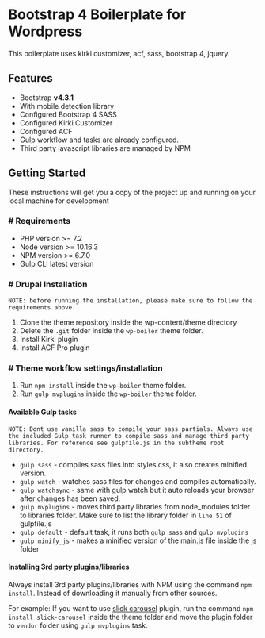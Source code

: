 # Bootstrap 4 Boilerplate for Wordpress
This boilerplate uses kirki customizer, acf, sass, bootstrap 4, jquery.

## Features

- Bootstrap **v4.3.1**
- With mobile detection library
- Configured Bootstrap 4 SASS
- Configured Kirki Customizer
- Configured ACF
- Gulp workflow and tasks are already configured.
- Third party javascript libraries are managed by NPM

## Getting Started
These instructions will get you a copy of the project up and running on your local machine for development

### # Requirements
- PHP version >= 7.2
- Node version >= 10.16.3
- NPM version >= 6.7.0
- Gulp CLI latest version

### # Drupal Installation
```
NOTE: before running the installation, please make sure to follow the requirements above.
```

1. Clone the theme repository inside the wp-content/theme directory
2. Delete the `.git` folder inside the `wp-boiler` theme folder.
3. Install Kirki plugin
4. Install ACF Pro plugin

### # Theme workflow settings/installation
1. Run `npm install` inside the `wp-boiler` theme folder.
1. Run `gulp mvplugins` inside the `wp-boiler` theme folder.

#### Available Gulp tasks

```
NOTE: Dont use vanilla sass to compile your sass partials. Always use the included Gulp task runner to compile sass and manage third party libraries. For reference see gulpfile.js in the subtheme root directory.
```

- `gulp sass` - compiles sass files into styles.css, it also creates minified version.
- `gulp watch` - watches sass files for changes and compiles automatically.
- `gulp watchsync` - same with gulp watch but it auto reloads your browser after changes has been saved.
- `gulp mvplugins` - moves third party libraries from node_modules folder to libraries folder. Make sure to list the library folder in `line 51` of gulpfile.js
- `gulp default` - default task, it runs both `gulp sass` and `gulp mvplugins`
- `gulp minify_js` - makes a minified version of the main.js file inside the js folder

#### Installing 3rd party plugins/libraries
Always install 3rd party plugins/libraries with NPM using the command `npm install`. Instead of downloading it manually from other sources.

For example: If you want to use [slick carousel](http://kenwheeler.github.io/slick/) plugin, run the command `npm install slick-carousel` inside the theme folder and move the plugin folder to `vendor` folder using `gulp mvplugins` task.